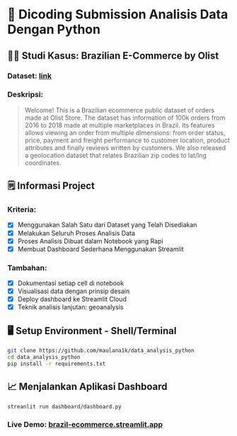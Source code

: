# 🎯 Dicoding Submission Analisis Data Dengan Python

## 💁‍♂️ Studi Kasus: Brazilian E-Commerce by Olist

### Dataset: [link](https://www.kaggle.com/datasets/olistbr/brazilian-ecommerce)

### Deskripsi:

> Welcome! This is a Brazilian ecommerce public dataset of orders made at Olist Store. The dataset has information of 100k orders from 2016 to 2018 made at multiple marketplaces in Brazil. Its features allows viewing an order from multiple dimensions: from order status, price, payment and freight performance to customer location, product attributes and finally reviews written by customers. We also released a geolocation dataset that relates Brazilian zip codes to lat/lng coordinates.

## 🗒️ Informasi Project

### Kriteria:

- [x] Menggunakan Salah Satu dari Dataset yang Telah Disediakan
- [x] Melakukan Seluruh Proses Analisis Data
- [x] Proses Analisis Dibuat dalam Notebook yang Rapi
- [x] Membuat Dashboard Sederhana Menggunakan Streamlit

### Tambahan:

- [x] Dokumentasi setiap cell di notebook
- [x] Visualisasi data dengan prinsip desain
- [x] Deploy dashboard ke Streamlit Cloud
- [x] Teknik analisis lanjutan: geoanalysis

## 🖥️ Setup Environment - Shell/Terminal

```sh
git clone https://github.com/maulana1k/data_analysis_python
cd data_analysis_python
pip install -r requirements.txt
```

## 📈 Menjalankan Aplikasi Dashboard

```sh
streanlit run dashboard/dashboard.py
```

### Live Demo: [brazil-ecommerce.streamlit.app](https://brazil-ecommerce.streamlit.app)
